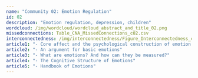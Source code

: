 ```yaml
---
name: "Community 02: Emotion Regulation"
id: 02
description: "Emotion regulation, depression, children"
wordcloud: /img/wordcloud/wordcloud_abstract_and_title_02.png
missedconnections: Table_CNA_MissedConnections_c02.csv
interconnectedness: /img/interconnectedness/Figure_Interconnectedness_c02.png
article1: "- Core affect and the psychological construction of emotion."
article2: "- An argument for basic emotions"
article3: "- What are emotions? And how can they be measured?"
article4: "- The Cognitive Structure of Emotions"
article5: "- Handbook of Emotions"
---
```

